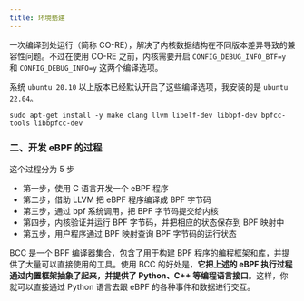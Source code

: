 ```yaml
---
title: 环境搭建
---
```


一次编译到处运行（简称 CO-RE），解决了内核数据结构在不同版本差异导致的兼容性问题。不过在使用 CO-RE 之前，内核需要开启 `CONFIG_DEBUG_INFO_BTF=y` 和 `CONFIG_DEBUG_INFO=y` 这两个编译选项。

系统 `ubuntu 20.10` 以上版本已经默认开启了这些编译选项，我安装的是 `ubuntu 22.04`。

```
sudo apt-get install -y make clang llvm libelf-dev libbpf-dev bpfcc-tools libbpfcc-dev
```

### 二、开发 eBPF 的过程

这个过程分为 5 步

- 第一步，使用 C 语言开发一个 eBPF 程序
- 第二步，借助 LLVM 把 eBPF 程序编译成 BPF 字节码
- 第三步，通过 bpf 系统调用，把 BPF 字节码提交给内核
- 第四步，内核验证并运行 BPF 字节码，并把相应的状态保存到 BPF 映射中
- 第五步，用户程序通过 BPF 映射查询 BPF 字节码的运行状态

BCC 是一个 BPF 编译器集合，包含了用于构建 BPF 程序的编程框架和库，并提供了大量可以直接使用的工具。使用 BCC 的好处是，**它把上述的 eBPF 执行过程通过内置框架抽象了起来，并提供了 Python、C++ 等编程语言接口**。这样，你就可以直接通过 Python 语言去跟 eBPF 的各种事件和数据进行交互。

